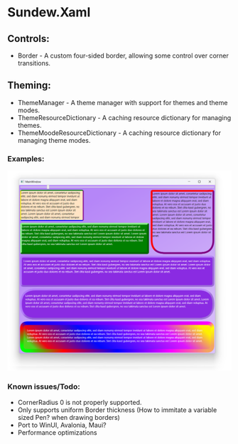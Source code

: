 # Sundew.Xaml

## Controls:
* Border - A custom four-sided border, allowing some control over corner transitions.

## Theming:
* ThemeManager - A theme manager with support for themes and theme modes.
* ThemeResourceDictionary - A caching resource dictionary for managing themes.
* ThemeMoodeResourceDictionary - A caching resource dictionary for managing theme modes.

### Examples:
![Examples](Source/Resources/Examples.png)

### Known issues/Todo:
* CornerRadius 0 is not properly supported.
* Only supports uniform Border thickness (How to immitate a variable sized Pen? when drawing borders)
* Port to WinUI, Avalonia, Maui?
* Performance optimizations
